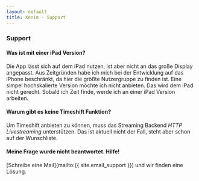 ```yaml
---
layout: default
title: Xenim - Support
---
```

### Support

#### Was ist mit einer iPad Version?

Die App lässt sich auf dem iPad nutzen, ist aber nicht an das große Display angepasst. Aus Zeitgründen habe ich mich bei der Entwicklung auf das iPhone beschränkt, da hier die größte Nutzergruppe zu finden ist. Eine simpel hochskalierte Version möchte ich nicht anbieten. Das wird dem iPad nicht gerecht. Sobald ich Zeit finde, werde ich an einer iPad Version arbeiten. 

#### Warum gibt es keine Timeshift Funktion?

Um Timeshift anbieten zu können, muss das Streaming Backend *HTTP Livestreaming* unterstützen. Das ist aktuell nicht der Fall, steht aber schon auf der Wunschliste.

#### Meine Frage wurde nicht beantwortet. Hilfe!
[Schreibe eine Mail](mailto:{{ site.email_support }}) und wir finden eine Lösung.